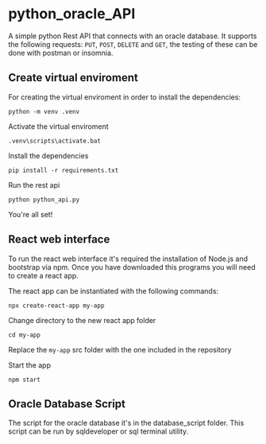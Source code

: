 # python_oracle_API

A simple python Rest API that connects with an oracle database. It supports
the following requests: `PUT`, `POST`, `DELETE` and `GET`, the testing of these
can be done with postman or insomnia. 

## Create virtual enviroment

For creating the virtual enviroment in order to install the dependencies:

`python -m venv .venv`

Activate the virtual enviroment

`.venv\scripts\activate.bat`

Install the dependencies

`pip install -r requirements.txt`

Run the rest api

`python python_api.py`

You're all set!



## React web interface

To run the react web interface it's required the installation of Node.js and bootstrap 
via npm. Once you have downloaded this programs you will need to create a react app.

The react app can be instantiated with the following commands:

`npx create-react-app my-app`

Change directory to the new react app folder

`cd my-app`

Replace the `my-app` src folder with the one included in the repository

Start the app

`npm start`


## Oracle Database Script

The script for the oracle database it's in the database_script folder. This script
can be run by sqldeveloper or sql terminal utility.










